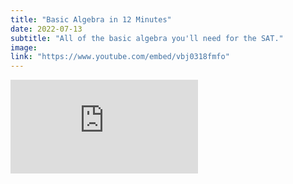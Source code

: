 ```yaml
---
title: "Basic Algebra in 12 Minutes"
date: 2022-07-13
subtitle: "All of the basic algebra you'll need for the SAT."
image: 
link: "https://www.youtube.com/embed/vbj0318fmfo"
---
```


<p><iframe src="https://www.youtube.com/embed/vbj0318fmfo" loading="lazy" frameborder="0" allowfullscreen></iframe></p>

